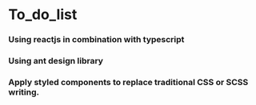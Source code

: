 # To_do_list
### Using reactjs in combination with typescript
### Using ant design library
### Apply styled components to replace traditional CSS or SCSS writing.
